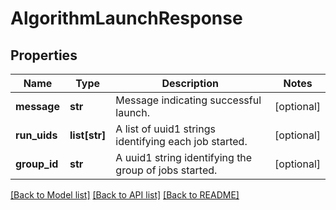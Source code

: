 # AlgorithmLaunchResponse

## Properties
Name | Type | Description | Notes
------------ | ------------- | ------------- | -------------
**message** | **str** | Message indicating successful launch. | [optional] 
**run_uids** | **list[str]** | A list of uuid1 strings identifying each job started. | [optional] 
**group_id** | **str** | A uuid1 string identifying the group of jobs started. | [optional] 

[[Back to Model list]](../README.md#documentation-for-models) [[Back to API list]](../README.md#documentation-for-api-endpoints) [[Back to README]](../README.md)

